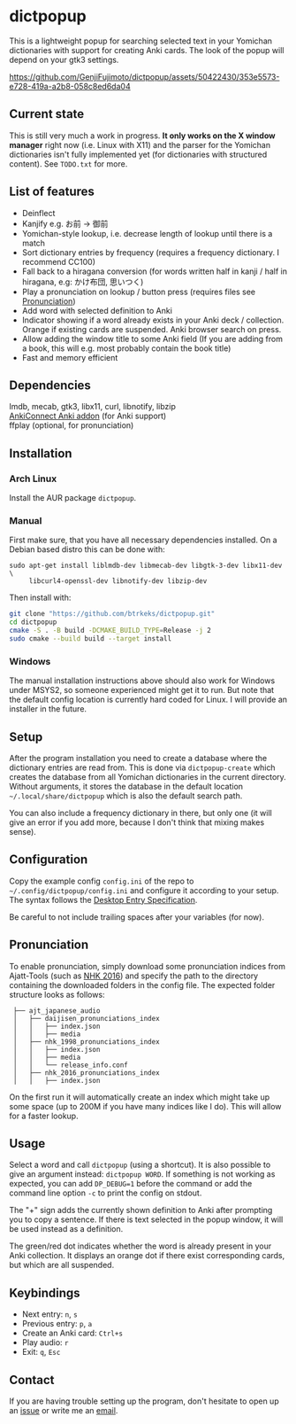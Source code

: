 # dictpopup

This is a lightweight popup for searching selected text in your Yomichan dictionaries with support for creating Anki
cards. The look of the popup will depend on your gtk3 settings.

https://github.com/GenjiFujimoto/dictpopup/assets/50422430/353e5573-e728-419a-a2b8-058c8ed6da04

## Current state

This is still very much a work in progress.
**It only works on the X window manager** right now (i.e. Linux with X11) and the parser for the Yomichan dictionaries
isn't fully implemented yet (for dictionaries with structured content).
See `TODO.txt` for more.

## List of features

* Deinflect
* Kanjify e.g. お前 -> 御前
* Yomichan-style lookup, i.e. decrease length of lookup until there is a match
* Sort dictionary entries by frequency (requires a frequency dictionary. I recommend CC100)
* Fall back to a hiragana conversion (for words written half in kanji / half in hiragana, e.g: かけ布団, 思いつく)
* Play a pronunciation on lookup / button press (requires files see [Pronunciation](#pronunciation))
* Add word with selected definition to Anki
* Indicator showing if a word already exists in your Anki deck / collection. Orange if existing cards are suspended.
  Anki browser search on press.
* Allow adding the window title to some Anki field (If you are adding from a book, this will e.g. most probably contain
  the book title)
* Fast and memory efficient

## Dependencies

lmdb, mecab, gtk3, libx11, curl, libnotify, libzip\
[AnkiConnect Anki addon](https://ankiweb.net/shared/info/2055492159) (for Anki support)\
ffplay (optional, for pronunciation)

## Installation

### Arch Linux

Install the AUR package `dictpopup`.

### Manual

First make sure, that you have all necessary dependencies installed. On a Debian based distro this can be done with:

```
sudo apt-get install liblmdb-dev libmecab-dev libgtk-3-dev libx11-dev \
     libcurl4-openssl-dev libnotify-dev libzip-dev
```

Then install with:

```bash
git clone "https://github.com/btrkeks/dictpopup.git"
cd dictpopup
cmake -S . -B build -DCMAKE_BUILD_TYPE=Release -j 2
sudo cmake --build build --target install
```

### Windows

The manual installation instructions above should also work for Windows under MSYS2, so someone
experienced might get it to run. But note that the default config location is currently hard coded for Linux.
I will provide an installer in the future.

## Setup

After the program installation you need to create a database where the dictionary entries are read from.
This is done via `dictpopup-create` which creates the database from all Yomichan dictionaries in the current directory.
Without arguments, it stores the database in the default location `~/.local/share/dictpopup` which is also the default
search path.

You can also include a frequency dictionary in there, but only one (it will give an error if you add more, because I
don't think that mixing makes sense).

## Configuration

Copy the example config `config.ini` of the repo to `~/.config/dictpopup/config.ini` and configure it according to your
setup.
The syntax follows the [Desktop Entry Specification](http://freedesktop.org/Standards/desktop-entry-spec).

Be careful to not include trailing spaces after your variables (for now).

## Pronunciation

To enable pronunciation, simply download some pronunciation indices from Ajatt-Tools (such
as [NHK 2016](https://github.com/Ajatt-Tools/nhk_2016_pronunciations_index))
and specify the path to the directory containing the downloaded folders in the config file. The expected folder
structure looks as follows:

```
 ├── ajt_japanese_audio
 │   ├── daijisen_pronunciations_index
 │   │   ├── index.json
 │   │   ├── media
 │   ├── nhk_1998_pronunciations_index
 │   │   ├── index.json
 │   │   ├── media
 │   │   └── release_info.conf
 │   ├── nhk_2016_pronunciations_index
 │   │   ├── index.json
```

On the first run it will automatically create an index which might take up some space (up to 200M if you have many
indices like I do).
This will allow for a faster lookup.

## Usage

Select a word and call `dictpopup` (using a shortcut). It is also possible to give an argument
instead: `dictpopup WORD`.
If something is not working as expected, you can add `DP_DEBUG=1` before the command or add the command line option `-c`
to print the config on stdout.

The "+" sign adds the currently shown definition to Anki after prompting you to copy a sentence.
If there is text selected in the popup window, it will be used instead as a definition.

The green/red dot indicates whether the word is already present in your Anki collection.
It displays an orange dot if there exist corresponding cards, but which are all suspended.

## Keybindings

- Next entry: `n`, `s`
- Previous entry: `p`, `a`
- Create an Anki card: `Ctrl+s`
- Play audio: `r`
- Exit: `q`, `Esc`

## Contact

If you are having trouble setting up the program, don't hesitate to open up
an [issue](https://github.com/btrkeks/dictpopup/issues) or write me an [email](mailto:butterkeks@fedora.email).

